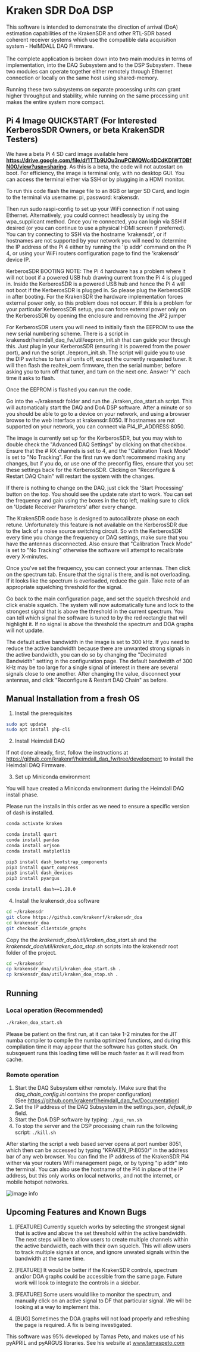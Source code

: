# Kraken SDR DoA DSP
This software is intended to demonstrate the direction of arrival (DoA) estimation capabilities of the KrakenSDR and other RTL-SDR based coherent receiver systems which use the compatible data acquisition system - HeIMDALL DAQ Firmware.
<br>
<br>
The complete application is broken down into two main modules in terms of implementation, into the DAQ Subsystem and to the DSP Subsystem. These two modules can operate together either remotely through Ethernet connection or locally on the same host using shared-memory.

Running these two subsystems on separate processing units can grant higher throughput and stability, while running on the same processing unit makes the entire system more compact.

## Pi 4 Image QUICKSTART (For Interested KerberosSDR Owners, or beta KrakenSDR Testers)

We have a beta Pi 4 SD card image available here **https://drive.google.com/file/d/1TTb9UOu3nuPCiMQWc4DCdKDlWTDBfN00/view?usp=sharing**. As this is a beta, the code will not autostart on boot. For efficiency, the image is terminal only, with no desktop GUI. You can access the terminal either via SSH or by plugging in a HDMI monitor.

To run this code flash the image file to an 8GB or larger SD Card, and login to the terminal via username: pi, password: krakensdr.

Then run sudo raspi-config to set up your WiFi connection if not using Ethernet. Alternatively, you could connect headlessly by using the wpa_supplicant method. Once you're connected, you can login via SSH if desired (or you can continue to use a physical HDMI screen if preferred). You can try connecting to SSH via the hostname 'krakensdr', or if hostnames are not supported by your network you will need to determine the IP address of the Pi 4 either by running the 'ip addr' command on the Pi 4, or using your WiFi routers configuration page to find the 'krakensdr' device IP.

KerberosSDR BOOTING NOTE: The Pi 4 hardware has a problem where it will not boot if a powered USB hub drawing current from the Pi 4 is plugged in. Inside the KerberosSDR is a powered USB hub and hence the Pi 4 will not boot if the KerberosSDR is plugged in. So please plug the KerberosSDR in after booting. For the KrakenSDR the hardware implementation forces external power only, so this problem does not occurr. If this is a problem for your particular KerberosSDR setup, you can force external power only on the KerberosSDR by opening the enclosure and removing the JP2 jumper

For KerberosSDR users you will need to initially flash the EEPROM to use the new serial numbering scheme. There is a script in krakensdr/heimdall_daq_fw/util/eeprom_init.sh that can guide your through this. Just plug in your KerberosSDR (ensuring it is powered from the power port), and run the script ./eeprom_init.sh. The script will guide you to use the DIP switches to turn all units off, except the currently requested tuner. It will then flash the realtek_oem firmware, then the serial number, before asking you to turn off that tuner, and turn on the next one. Answer 'Y' each time it asks to flash.

Once the EEPROM is flashed you can run the code.

Go into the ~/krakensdr folder and run the ./kraken_doa_start.sh script. This will automatically start the DAQ and DoA DSP software. After a minute or so you should be able to go to a device on your network, and using a browser browse to the web interface at krakensdr:8050. If hostnames are not supported on your network, you can connect via PI4_IP_ADDRESS:8050.

The image is currently set up for the KerberosSDR, but you may wish to double check the "Advanced DAQ Settings" by clicking on that checkbox. Ensure that the # RX channels is set to 4, and the "Calibration Track Mode" is set to "No Tracking". For the first run we don't recommend making any changes, but if you do, or use one of the preconfig files, ensure that you set these settings back for the KerberosSDR. Clicking on "Reconfigure & Restart DAQ Chain" will restart the system with the changes.

If there is nothing to change on the DAQ, just click the 'Start Processing' button on the top. You should see the update rate start to work. You can set the frequency and gain using the boxes in the top left, making sure to click on 'Update Receiver Parameters' after every change.

The KrakenSDR code base is designed to autocalibrate phase on each retune. Unfortunately this feature is not available on the KerberosSDR due to the lack of a noise source switching circuit. So with the KerberosSDR every time you change the frequency or DAQ settings, make sure that you have the antennas disconnected. Also ensure that "Calibration Track Mode" is set to "No Tracking" otherwise the software will attempt to recalibrate every X-minutes.

Once you've set the frequency, you can connect your antennas. Then click on the spectrum tab. Ensure that the signal is there, and is not overloading. If it looks like the spectrum is overloaded, reduce the gain. Take note of an appropriate squelching threshold for the signal.

Go back to the main configuration page, and set the squelch threshold and click enable squelch. The system will now automatically tune and lock to the strongest signal that is above the threshold in the current spectrum. You can tell which signal the software is tuned to by the red rectangle that will highlight it. If no signal is above the threshold the spectrum and DOA graphs will not update.

The default active bandwidth in the image is set to 300 kHz. If you need to reduce the active bandwidth because there are unwanted strong signals in the active bandwidth, you can do so by changing the "Decimated Bandwidth" setting in the configuration page. The default bandwidth of 300 kHz may be too large for a single signal of interest in there are several signals close to one another. After changing the value, disconnect your antennas, and click "Reconfigure & Restart DAQ Chain" as before.

## Manual Installation from a fresh OS

1. Install the prerequisites

``` bash
sudo apt update
sudo apt install php-cli
```

2. Install Heimdall DAQ

If not done already, first, follow the instructions at https://github.com/krakenrf/heimdall_daq_fw/tree/development to install the Heimdall DAQ Firmware.

3. Set up Miniconda environment

You will have created a Miniconda environment during the Heimdall DAQ install phase.

Please run the installs in this order as we need to ensure a specific version of dash is installed.

``` bash
conda activate kraken

conda install quart
conda install pandas
conda install orjson
conda install matplotlib

pip3 install dash_bootstrap_components
pip3 install quart_compress
pip3 install dash_devices
pip3 install pyargus

conda install dash==1.20.0
```

4. Install the krakensdr_doa software

```bash
cd ~/krakensdr
git clone https://github.com/krakenrf/krakensdr_doa
cd krakensdr_doa
git checkout clientside_graphs
```

Copy the the *krakensdr_doa/util/kraken_doa_start.sh* and the *krakensdr_doa/util/kraken_doa_stop.sh* scripts into the krakensdr root folder of the project.
```bash
cd ~/krakensdr
cp krakensdr_doa/util/kraken_doa_start.sh .
cp krakensdr_doa/util/kraken_doa_stop.sh .
```

## Running

### Local operation (Recommended)

```bash
./kraken_doa_start.sh
```

Please be patient on the first run, at it can take 1-2 minutes for the JIT numba compiler to compile the numba optimized functions, and during this compilation time it may appear that the software has gotten stuck. On subsqeuent runs this loading time will be much faster as it will read from cache.

### Remote operation

1. Start the DAQ Subsystem either remotely. (Make sure that the *daq_chain_config.ini* contains the proper configuration) 
    (See:https://github.com/krakenrf/heimdall_daq_fw/Documentation)
2. Set the IP address of the DAQ Subsystem in the settings.json, *default_ip* field.
3. Start the DoA DSP software by typing:
`./gui_run.sh`
4. To stop the server and the DSP processing chain run the following script:
`./kill.sh`

<p1> After starting the script a web based server opens at port number 8051, which then can be accessed by typing "KRAKEN_IP:8050/" in the address bar of any web browser. You can find the IP address of the KrakenSDR Pi4 wither via your routers WiFi management page, or by typing "ip addr" into the terminal. You can also use the hostname of the Pi4 in place of the IP address, but this only works on local networks, and not the internet, or mobile hotspot networks. </p1>

  ![image info](./doc/kraken_doadsp_main.png)

## Upcoming Features and Known Bugs

1. [FEATURE] Currently squelch works by selecting the strongest signal that is active and above the set threshold within the active bandwidth. The next steps will be to allow users to create multiple channels within the active bandwidth, each with their own squelch. This will allow users to track multiple signals at once, and ignore unwated signals within the bandwidth at the same time.

2. [FEATURE] It would be better if the KrakenSDR controls, spectrum and/or DOA graphs could be accessible from the same page. Future work will look to integrate the controls in a sidebar.

3. [FEATURE] Some users would like to monitor the spectrum, and manually click on an active signal to DF that particular signal. We will be looking at a way to implement this.  

4. [BUG] Sometimes the DOA graphs will not load properly and refreshing the page is required. A fix is being investigated.

This software was 95% developed by Tamas Peto, and makes use of his pyAPRIL and pyARGUS libraries. See his website at www.tamaspeto.com
